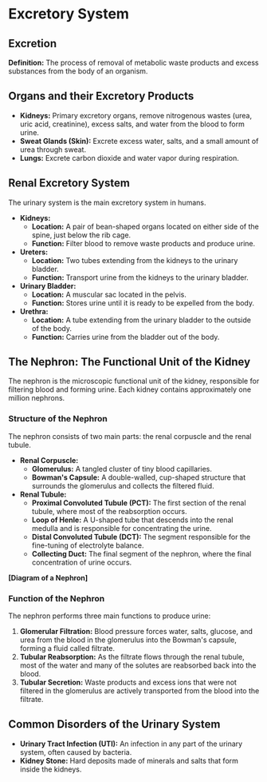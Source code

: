 
# Excretory System

## Excretion

**Definition:** The process of removal of metabolic waste products and excess substances from the body of an organism.

## Organs and their Excretory Products

*   **Kidneys:** Primary excretory organs, remove nitrogenous wastes (urea, uric acid, creatinine), excess salts, and water from the blood to form urine.
*   **Sweat Glands (Skin):** Excrete excess water, salts, and a small amount of urea through sweat.
*   **Lungs:** Excrete carbon dioxide and water vapor during respiration.

## Renal Excretory System

The urinary system is the main excretory system in humans.

*   **Kidneys:**
    *   **Location:** A pair of bean-shaped organs located on either side of the spine, just below the rib cage.
    *   **Function:** Filter blood to remove waste products and produce urine.
*   **Ureters:**
    *   **Location:** Two tubes extending from the kidneys to the urinary bladder.
    *   **Function:** Transport urine from the kidneys to the urinary bladder.
*   **Urinary Bladder:**
    *   **Location:** A muscular sac located in the pelvis.
    *   **Function:** Stores urine until it is ready to be expelled from the body.
*   **Urethra:**
    *   **Location:** A tube extending from the urinary bladder to the outside of the body.
    *   **Function:** Carries urine from the bladder out of the body.

## The Nephron: The Functional Unit of the Kidney

The nephron is the microscopic functional unit of the kidney, responsible for filtering blood and forming urine. Each kidney contains approximately one million nephrons.

### Structure of the Nephron

The nephron consists of two main parts: the renal corpuscle and the renal tubule.

*   **Renal Corpuscle:**
    *   **Glomerulus:** A tangled cluster of tiny blood capillaries.
    *   **Bowman's Capsule:** A double-walled, cup-shaped structure that surrounds the glomerulus and collects the filtered fluid.
*   **Renal Tubule:**
    *   **Proximal Convoluted Tubule (PCT):** The first section of the renal tubule, where most of the reabsorption occurs.
    *   **Loop of Henle:** A U-shaped tube that descends into the renal medulla and is responsible for concentrating the urine.
    *   **Distal Convoluted Tubule (DCT):** The segment responsible for the fine-tuning of electrolyte balance.
    *   **Collecting Duct:** The final segment of the nephron, where the final concentration of urine occurs.

**[Diagram of a Nephron]**

### Function of the Nephron

The nephron performs three main functions to produce urine:

1.  **Glomerular Filtration:** Blood pressure forces water, salts, glucose, and urea from the blood in the glomerulus into the Bowman's capsule, forming a fluid called filtrate.
2.  **Tubular Reabsorption:** As the filtrate flows through the renal tubule, most of the water and many of the solutes are reabsorbed back into the blood.
3.  **Tubular Secretion:** Waste products and excess ions that were not filtered in the glomerulus are actively transported from the blood into the filtrate.

## Common Disorders of the Urinary System

*   **Urinary Tract Infection (UTI):** An infection in any part of the urinary system, often caused by bacteria.
*   **Kidney Stone:** Hard deposits made of minerals and salts that form inside the kidneys.
